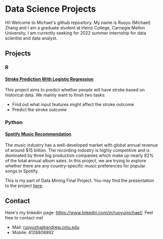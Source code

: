 # Data Science Projects
Hi! Welcome to Michael's github repository. My name is Ruoyu (Michael) Zhang and I am a graduate student at Heinz College, Carnegie Mellon University. I am currently seeking for 2022 summer internship for data scientist and data analyst.

## Projects
### R
#### [Stroke Prediction With Logistic Regression](http://rpubs.com/Michael_Zhang/851701)
This project aims to predict whether people will have stroke based on historical data. We mainly want to finsh two tasks:
- Find out what input features might affect the stroke outcome
- Predict the stroke outcome

### Python
#### [Spotify Music Recommendation](https://github.com/Michael21ZZZ/Data-Science-Project/blob/main/Music_Miner_Michael.ipynb)
The music industry has a well-developed market with global annual revenue of around $15 billion. The recording industry is highly competitive and is dominated by three big production companies which make up nearly 82\% of the total annual album sales. In this project, we are trying to explore whether there are any country-specific music preferences for popular songs in Spotify.

This is my part of Data Mining Final Project. You may find the presentation to the project [here](https://youtu.be/iMWCLRqX8Bc).

## Contact
Here's my linkedin page: https://www.linkedin.com/in/ruoyumichael/. Feel free to contact me!

- Mail: ruoyuzha@andrew.cmu.edu
- Mobile: 4128808892


<!---
Michael21ZZZ/Michael21ZZZ is a ✨ special ✨ repository because its `README.md` (this file) appears on your GitHub profile.
You can click the Preview link to take a look at your changes.
--->
